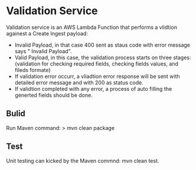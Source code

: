 # Validation Service

Validation service is an AWS Lambda Function that performs a vlidtion againest a Create Ingest payload:

 - Invalid Payload, in that case 400 sent as staus code with error message says " Invalid Payload".
 - Valid Payload, in this case, the validation process starts on three stages: (validation for checking required fields, checking fields values, and fileds formate)
 - If validation error occurr, a vliadtion error response will be sent with detailed error message and with 200 as status code.
 - If validtion completed with any error, a process of auto filling the generted fields should be done.

## Bulid

Run Maven command: > mvn clean package

## Test 

Unit testing can kicked by the Maven commnd: mvn clean test.

